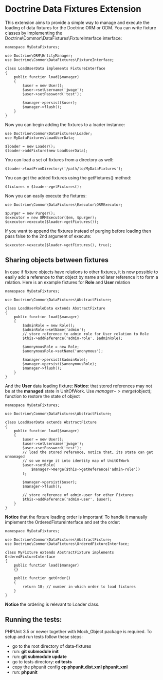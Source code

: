 # Doctrine Data Fixtures Extension

This extension aims to provide a simple way to manage and execute the loading of data fixtures
for the Doctrine ORM or ODM. You can write fixture classes by implementing the
Doctrine\Common\DataFixtures\FixtureInterface interface:

    namespace MyDataFixtures;

    use Doctrine\ORM\EntityManager;
    use Doctrine\Common\DataFixtures\FixtureInterface;

    class LoadUserData implements FixtureInterface
    {
        public function load($manager)
        {
            $user = new User();
            $user->setUsername('jwage');
            $user->setPassword('test');

            $manager->persist($user);
            $manager->flush();
        }
    }

Now you can begin adding the fixtures to a loader instance:

    use Doctrine\Common\DataFixtures\Loader;
    use MyDataFixtures\LoadUserData;

    $loader = new Loader();
    $loader->addFixture(new LoadUserData);

You can load a set of fixtures from a directory as well:

    $loader->loadFromDirectory('/path/to/MyDataFixtures');

You can get the added fixtures using the getFixtures() method:

    $fixtures = $loader->getFixtures();

Now you can easily execute the fixtures:

    use Doctrine\Common\DataFixtures\Executor\ORMExecutor;

    $purger = new Purger();
    $executor = new ORMExecutor($em, $purger);
    $executor->execute($loader->getFixtures());

If you want to append the fixtures instead of purging before loading then pass false
to the 2nd argument of execute:

    $executor->execute($loader->getFixtures(), true);

## Sharing objects between fixtures

In case if fixture objects have relations to other fixtures, it is now possible
to easily add a reference to that object by name and later reference it to form
a relation. Here is an example fixtures for **Role** and **User** relation

    namespace MyDataFixtures;

    use Doctrine\Common\DataFixtures\AbstractFixture;

    class LoadUserRoleData extends AbstractFixture
    {
        public function load($manager)
        {
            $adminRole = new Role();
            $adminRole->setName('admin');
            // store reference to admin role for User relation to Role
            $this->addReference('admin-role', $adminRole);
            
            $anonymousRole = new Role;
            $anonymousRole->setName('anonymous');
    
            $manager->persist($adminRole);
            $manager->persist($anonymousRole);
            $manager->flush();
        }
    }
    
And the **User** data loading fixture:
**Notice**: that stored references may not be at the **managed** state in UnitOfWork.
Use $manager->merge($object); function to restore the state of object

    namespace MyDataFixtures;

    use Doctrine\Common\DataFixtures\AbstractFixture;

    class LoadUserData extends AbstractFixture
    {
        public function load($manager)
        {
            $user = new User();
            $user->setUsername('jwage');
            $user->setPassword('test');
            // load the stored reference, notice that, its state can get unmanaged
            // so we merge it into identity map of UnitOfWork
            $user->setRole(
                $manager->merge($this->getReference('admin-role'))
            );

            $manager->persist($user);
            $manager->flush();
            
            // store reference of admin-user for other Fixtures
            $this->addReference('admin-user', $user);
        }
    }

**Notice** that the fixture loading order is important! To handle it manually
implement the OrderedFixtureInterface and set the order:

    namespace MyDataFixtures;

    use Doctrine\Common\DataFixtures\AbstractFixture;
    use Doctrine\Common\DataFixtures\OrderedFixtureInterface;

    class MyFixture extends AbstractFixture implements OrderedFixtureInterface
    {
        public function load($manager)
        {}
        
        public function getOrder()
        {
            return 10; // number in which order to load fixtures
        }
    }

**Notice** the ordering is relevant to Loader class.

## Running the tests:

PHPUnit 3.5 or newer together with Mock_Object package is required.
To setup and run tests follow these steps:

- go to the root directory of data-fixtures
- run: **git submodule init**
- run: **git submodule update**
- go to tests directory: **cd tests**
- copy the phpunit config **cp phpunit.dist.xml phpunit.xml**
- run: **phpunit**
